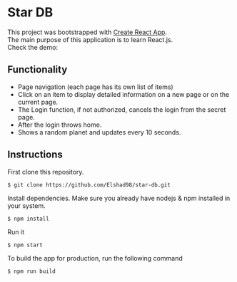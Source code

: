 # Star DB

This project was bootstrapped with [Create React App](https://github.com/facebook/create-react-app).  
The main purpose of this application is to learn React.js.  
Check the demo:     

## Functionality  
* Page navigation (each page has its own list of items)  
* Click on an item to display detailed information on a new page or on the current page.  
* The Login function, if not authorized, cancels the login from the secret page.  
* After the login throws home.  
* Shows a random planet and updates every 10 seconds.  

## Instructions

First clone this repository.    
```
$ git clone https://github.com/Elshad98/star-db.git
```  
Install dependencies. Make sure you already have nodejs & npm installed in your system.  
```
$ npm install
```  
Run it
```
$ npm start
```  
To build the app for production, run the following command  
```
$ npm run build
```  
